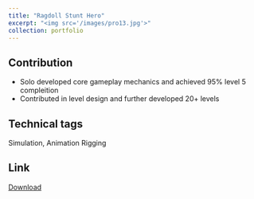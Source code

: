 ```yaml
---
title: "Ragdoll Stunt Hero"
excerpt: "<img src='/images/pro13.jpg'>"
collection: portfolio
---
```


Contribution
-----
* Solo developed core gameplay mechanics and achieved 95% level 5 compleition 
* Contributed in level design and further developed 20+ levels 

Technical tags
-----
Simulation, Animation Rigging

Link
-----
[Download](https://play.google.com/store/apps/details?id=com.alphapotato.ragdollstunthero)
